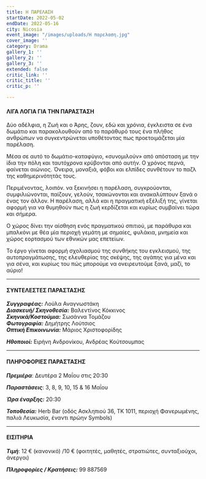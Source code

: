 ```yaml
---
title: Η ΠΑΡΕΛΑΣΗ
startDate: 2022-05-02
endDate: 2022-05-16
city: Nicosia
event_image: "/images/uploads/Η παρελαση.jpg"
cover_image: ''
category: Drama
gallery_1: ''
gallery_2: ''
gallery_3: ''
extended: false
critic_link: ''
critic_title: ''
critic_p: ''

---
```

#### ΛΙΓΑ ΛΟΓΙΑ ΓΙΑ ΤΗΝ ΠΑΡΑΣΤΑΣΗ

Δύο αδέλφια, η Ζωή και ο Άρης, ζουν, εδώ και χρόνια, έγκλειστα σε ένα δωμάτιο και παρακολουθούν από το παράθυρό τους ένα πλήθος ανθρώπων να συγκεντρώνεται υποθέτοντας πως προετοιμάζεται μία παρέλαση.

Μέσα σε αυτό το δωμάτιο-καταφύγιο, «συνομιλούν» από απόσταση με την ίδια την πόλη και ταυτόχρονα κρύβονται από αυτήν. Ο χρόνος περνά, φαίνεται αιώνιος. Όνειρα, μοναξιά, φόβοι και ελπίδες συνθέτουν το παζλ της καθημερινότητάς τους.

Περιμένοντας, λοιπόν. να ξεκινήσει η παρέλαση, συγκρούονται, συμφιλιώνονται, παίζουν, γελούν, τσακώνονται και ανακαλύπτουν ξανά ο ένας τον άλλον. Η παρέλαση, αλλά και η πραγματική εξέλιξή της, γίνεται αφορμή για να θυμηθούν πως η ζωή κερδίζεται και κυρίως συμβαίνει τώρα και σήμερα.

Ο χώρος δίνει την αίσθηση ενός πραγματικού σπιτιού, με παράθυρα και μπαλκόνι με θέα μία περιοχή γεμάτη με σημαίες, φυλάκια, μνημεία και χώρος εορτασμού των εθνικών μας επετείων.

Το έργο γίνεται αφορμή σχολιασμού της συνθήκης του εγκλεισμού, της αυτοπραγμάτωσης, της ελευθερίας της σκέψης, της αγάπης για μένα και για σένα, και κυρίως του πώς μπορούμε να ονειρευτούμε ξανά, μαζί, το αύριο!

***

#### ΣΥΝΤΕΛΕΣΤΕΣ ΠΑΡΑΣΤΑΣΗΣ

**_Συγγραφέας:_** Λούλα Αναγνωστάκη  
**_Διασκευή/ Σκηνοθεσία:_** Βαλεντίνος Κόκκινος  
**_Σκηνικά/Κοστούμια:_** Σωσάννα Τομάζου  
**_Φωτογραφία:_** Δημήτρης Λούτσιος  
**_Οπτική Επικοινωνία:_** Μάριος Χριστοφορίδης

**_Ηθοποιοί:_** Ειρήνη Ανδρονίκου, Ανδρέας Κούτσουμπας

***

#### ΠΛΗΡΟΦΟΡΙΕΣ ΠΑΡΑΣΤΑΣΗΣ

**_Πρεμιέρα_**: Δευτέρα 2 Μαΐου στις 20:30

**_Παραστάσεις_**: 3, 8, 9, 10, 15 & 16 Μαΐου 

**_Ώρα έναρξης:_** 20:30

**_Τοποθεσία:_** Herb Bar (οδός Ασκληπιού 36, ΤΚ 1011, περιοχή Φανερωμένης, παλιά Λευκωσία, έναντι πρώην Symbols)

***

#### ΕΙΣΙΤΗΡΙΑ

**_Τιμή_**: 12 € (κανονικό) /10 € (φοιτητές, μαθητές, στρατιώτες, συνταξιούχοι, άνεργοι)

**_Πληροφορίες / Κρατήσεις:_** 99 887569